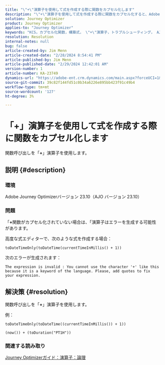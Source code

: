```yaml
---
title: "\"+\"演算子を使用して式を作成する際に関数をカプセル化します"
description: "\"+\"演算子を使用して式を作成する際に関数をカプセル化すると、Adobe Journey Optimizerバージョン 23.10 でエラーを回避する方法を説明します。"
solution: Journey Optimizer
product: Journey Optimizer
applies-to: "Journey Optimizer"
keywords: "KCS，カプセル化関数，構築式， \"+\"演算子，トラブルシューティング， AJO バージョン 23.10, Adobe Journey Optimizerバージョン 23.10"
resolution: Resolution
internal-notes: null
bug: false
article-created-by: Jim Menn
article-created-date: "2/28/2024 8:54:41 PM"
article-published-by: Jim Menn
article-published-date: "2/29/2024 12:42:01 AM"
version-number: 1
article-number: KA-23749
dynamics-url: "https://adobe-ent.crm.dynamics.com/main.aspx?forceUCI=1&pagetype=entityrecord&etn=knowledgearticle&id=dc42ec91-7bd6-ee11-9079-6045bd006268"
source-git-commit: 39c82f144fd51c0b34a6226e895bb423f91c49b4
workflow-type: tm+mt
source-wordcount: '127'
ht-degree: 3%

---
```


# 「+」演算子を使用して式を作成する際に関数をカプセル化します


関数呼び出しを「<b>+</b>」演算子を使用します。

## 説明 {#description}


### 環境

Adobe Journey Optimizerバージョン 23.10（AJO バージョン 23.10）

### 問題

「<b>+</b>関数がカプセル化されていない場合は、「演算子はエラーを生成する可能性があります。

高度な式エディターで、次のような式を作成する場合：


```
toDateTimeOnly(toDateTime(currentTimeInMillis() + 1))
```


次のエラーが生成されます：


```
The expression is invalid : You cannot use the character '+' like this because it is a keyword of the language. Please, add quotes to fix your expression.
```



## 解決策 {#resolution}


関数呼び出しを「<b>+</b>」演算子を使用します。

例：


```
toDateTimeOnly(toDateTime((currentTimeInMillis()) + 1))
```



```
(now()) + (toDuration("PT1H"))
```


### 関連する読み取り

[Journey Optimizerガイド：演算子：論理](https://experienceleague.adobe.com/docs/journey-optimizer/using/orchestrate-journeys/building-advanced-conditions-journeys/syntax/operators.html#%2B-2)

